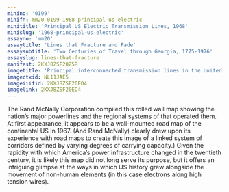 ```yaml
---
minino: '0199'
minifn: mm20-0199-1968-principal-us-electric
minititle: 'Principal US Electric Transmission Lines, 1968'
minislug: '1968-principal-us-electric'
essayno: 'mm20'
essaytitle: 'Lines that Fracture and Fade'
essaysubtitle: 'Two Centuries of Travel through Georgia, 1775-1976'
essayslug: lines-that-fracture
manifest: 2KXJ8ZSF20Z5R
imagetitle: 'Principal interconnected transmission lines in the United States'
imagectxid: NL11JAE5
imageiiifid: 2KXJ8ZSF20EO4
imagelink: 2KXJ8ZSF20EO4
---
```

The Rand McNally Corporation compiled this rolled wall map showing the nation’s major powerlines and the regional systems of that operated them. At first appearance, it appears to be a wall-mounted road map of the continental US In 1967. (And Rand McNally) clearly drew upon its experience with road maps to create this image of a linked system of corridors defined by varying degrees of carrying capacity.) Given the rapidity with which America’s power infrastructure changed in the twentieth century, it is likely this map did not long serve its purpose, but it offers an intriguing glimpse at the ways in which US history grew alongside the movement of non-human elements (in this case electrons along high tension wires).

